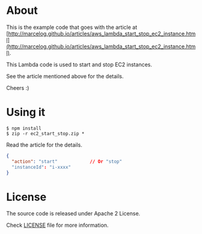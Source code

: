 # About
This is the example code that goes with the article at [http://marcelog.github.io/articles/aws_lambda_start_stop_ec2_instance.html](http://marcelog.github.io/articles/aws_lambda_start_stop_ec2_instance.html).

This Lambda code is used to start and stop EC2 instances.

See the article mentioned above for the details.

Cheers :)

# Using it
```
$ npm install
$ zip -r ec2_start_stop.zip *
```

Read the article for the details.

```json
{
  "action": "start"            // Or "stop"
  "instanceId": "i-xxxx"
}
```

# License
The source code is released under Apache 2 License.

Check [LICENSE](https://github.com/marcelog/aws-lambda-start-stop-instances/blob/master/LICENSE) file for more information.
